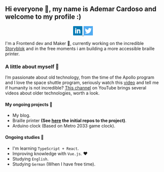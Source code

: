 ## Hi everyone 👋, my name is Ademar Cardoso and welcome to my profile :)

<p align="center">
  <a href="https://www.linkedin.com/in/ademar-cardoso-940820162/" title="Link of Linkedin to profile of Ademar">
    <img height="30" src="./icons/linkedin.png" title="Logo of the Linkedin"/>
  </a>
  <a title="Link of Twitter to profile of Ademar" href="https://twitter.com/ademarcardo">
    <img height="30" src="./icons/twitter.png" title="Logo of the Twitter"/>
  </a>
</p>

I'm a Frontend dev and Maker :robot:, currently working on the incredible [Storyblok](https://www.storyblok.com/) and in the free moments i am building a more accessible braille printer.

### A little about myself 👨

I’m passionate about old technology, from the time of the Apollo program and I love the space shuttle program, seriously watch this [video](https://www.youtube.com/watch?v=Vfp1bzJlQUw) and tell me if humanity is not incredible? [This channel](https://www.youtube.com/channel/UC3bosUr3WlKYm4sBaLs-Adw) on YouTube brings several videos about older technologies, worth a look.

#### My ongoing projects :rocket:

- My blog.
- Braille printer **(See [here](https://github.com/Print-Dots) the initial repos to the project)**.
- Arduino clock (Based on Metro 2033 game clock).

#### Ongoing studies 📝

- I'm learning `TypeScript + React`.
- Improving knowledge with `Vue.js`. :heart:
- Studying `English`.
- Studying `German` (When I have free time).
